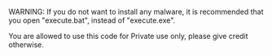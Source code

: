 WARNING:
If you do not want to install any malware, it is recommended that you open "execute.bat", instead of "execute.exe".

You are allowed to use this code for Private use only, please give credit otherwise.
